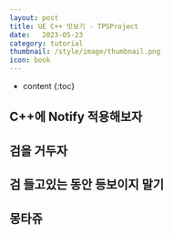 ```yaml
---
layout: post
title: UE C++ 맛보기 - TPSProject
date:   2023-05-23
category: tutorial
thumbnail: /style/image/thumbnail.png
icon: book
---
```


* content
{:toc}

## C++에 Notify 적용해보자

## 검을 거두자

## 검 들고있는 동안 등보이지 말기

## 몽타쥬

